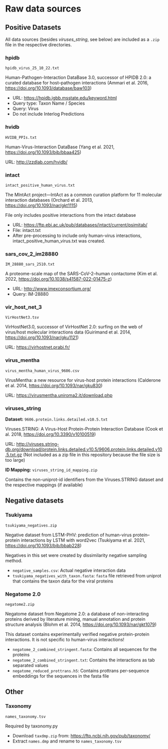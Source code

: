 # Raw data sources

## Positive Datasets

All data sources (besides *viruses_string*, see below) are included as a `.zip` file in the respective directories.

### hpidb

`hpidb_virus_25_10_22.txt`

Human-Pathogen-Interaction DataBase 3.0, successor of HPIDB 2.0: a curated database for host–pathogen interactions
(Ammari et al. 2016, https://doi.org/10.1093/database/baw103)

- URL: https://hpidb.igbb.msstate.edu/keyword.html
- Query type: Taxon Name / Species
- Query: Virus
- Do not include Interlog Predictions

### hvidb

`HVIDB_PPIs.txt`

Human-Virus-Interaction DataBase (Yang et al. 2021, https://doi.org/10.1093/bib/bbaa425)

URL: http://zzdlab.com/hvidb/

### intact

`intact_positive_human_virus.txt`

The MIntAct project—IntAct as a common curation platform for 11 molecular interaction databases
(Orchard et al. 2013, https://doi.org/10.1093/nar/gkt1115)

File only includes positive interactions from the intact database
- URL: https://ftp.ebi.ac.uk/pub/databases/intact/current/psimitab/
- File: intact.txt
- After pre-processing to include only human-virus interactions, intact_positive_human_virus.txt was created.

### sars_cov_2_im28880

`IM_28880_sars_2510.txt`

A proteome-scale map of the SARS-CoV-2–human contactome (Kim et al. 2022, https://doi.org/10.1038/s41587-022-01475-z)

- URL: http://www.imexconsortium.org/
- Query: IM-28880

### vir_host_net_3

`VirHostNet3.tsv`

VirHostNet3.0, successor of VirHostNet 2.0: surfing on the web of virus/host molecular interactions data
(Guirimand et al. 2014, https://doi.org/10.1093/nar/gku1121)

URL: https://virhostnet.prabi.fr/

### virus_mentha

`virus_mentha_human_virus_9606.csv`

VirusMentha: a new resource for virus-host protein interactions
(Calderone et al. 2014, https://doi.org/10.1093/nar/gku830)

URL: https://virusmentha.uniroma2.it/download.php

### viruses_string

**Dataset:** `9606.protein.links.detailed.v10.5.txt`

Viruses.STRING: A Virus-Host Protein-Protein Interaction Database (Cook et al. 2018, https://doi.org/10.3390/v10100519)

URL: http://viruses.string-db.org/download/protein.links.detailed.v10.5/9606.protein.links.detailed.v10.5.txt.gz
(Not included as a zip file in this repository because the file size is too large)

**ID Mapping:** `viruses_string_id_mapping.zip`

Contains the non-uniprot-id identifiers from the Viruses.STRING dataset and the respective mappings (if available)

## Negative datasets

### Tsukiyama

`tsukiyama_negatives.zip` 

Negative dataset from LSTM-PHV: prediction of human-virus protein–protein interactions by LSTM with word2vec
(Tsukiyama et al. 2021, https://doi.org/10.1093/bib/bbab228)

Negatives in this set were created by dissimilarity negative sampling method.

- `negative_samples.csv`: Actual negative interaction data
- `tsukiyama_negatives_with_taxon.fasta`: `fasta` file retrieved from uniprot that contains the taxon data for the
viral proteins

### Negatome 2.0

`negatome2.zip`

Negatome dataset from Negatome 2.0: a database of non-interacting proteins derived by literature mining, 
manual annotation and protein structure analysis
(Blohm et al. 2014, https://doi.org/10.1093/nar/gkt1079)

This dataset contains experimentally verified negative protein-protein interactions. It is not specific to 
human-virus interactions!

- `negatome_2_combined_stringent.fasta`: Contains all sequences for the proteins
- `negatome_2_combined_stringent.txt`: Contains the interactions as tab separated values
- `negatome_reduced_prottrans.h5`: Contains prottrans per-sequence embeddings for the sequences in the fasta file

## Other

### Taxonomy

`names_taxonomy.tsv` 

Required by taxonomy.py

- Download `taxdmp.zip` from: https://ftp.ncbi.nih.gov/pub/taxonomy/
- Extract `names.dmp` and rename to `names_taxonomy.tsv` 
